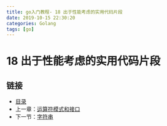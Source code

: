 ```yaml
---
title: go入门教程- 18 出于性能考虑的实用代码片段   
date: 2019-10-15 22:30:20   
categories: Golang   
tags: [go]   
---
```

# 18 出于性能考虑的实用代码片段

## 链接

- [目录](directory.md)
- 上一章：[运算符模式和接口](17.4.md)
- 下一节：[字符串](18.1.md)